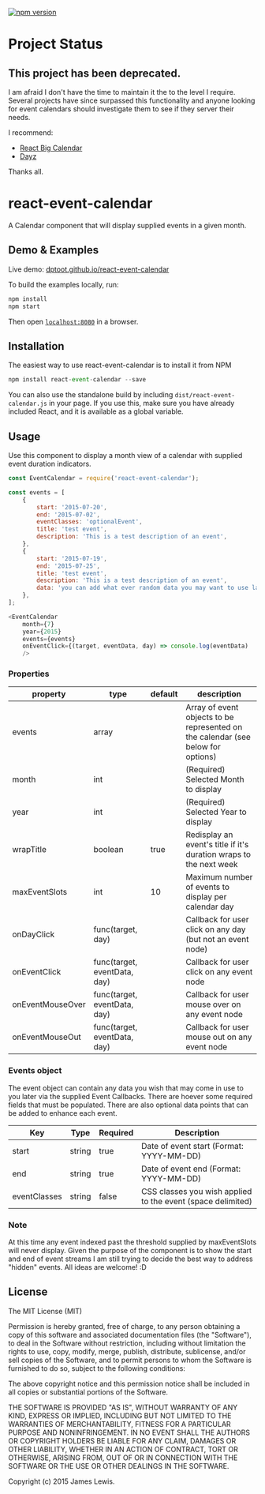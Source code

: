 [![npm version](https://badge.fury.io/js/react-event-calendar.svg)](https://badge.fury.io/js/react-event-calendar)

# Project Status
## This project has been deprecated. 

I am afraid I don't have the time to maintain it the to the level I require.  Several projects have since surpassed this functionality and anyone looking for event calendars should investigate them to see if they server their needs.   

I recommend:
* [React Big Calendar](https://github.com/intljusticemission/react-big-calendar)
* [Dayz](https://github.com/nathanstitt/dayz)

Thanks all.



# react-event-calendar
A Calendar component that will display supplied events in a given month. 

## Demo & Examples

Live demo: [dptoot.github.io/react-event-calendar](http://dptoot.github.io/react-event-calendar/)

To build the examples locally, run:

```js
npm install
npm start
```

Then open [`localhost:8080`](http://localhost:8080) in a browser.


## Installation

The easiest way to use react-event-calendar is to install it from NPM



```js
npm install react-event-calendar --save
```
You can also use the standalone build by including `dist/react-event-calendar.js` in your page. If you use this, make sure you have already included React, and it is available as a global variable.


## Usage

Use this component to display a month view of a calendar with supplied event duration indicators.

```js
const EventCalendar = require('react-event-calendar');

const events = [
    {
        start: '2015-07-20',
        end: '2015-07-02',
        eventClasses: 'optionalEvent',
        title: 'test event',
        description: 'This is a test description of an event',
    },
    {
        start: '2015-07-19',
        end: '2015-07-25',
        title: 'test event',
        description: 'This is a test description of an event',
        data: 'you can add what ever random data you may want to use later',
    },
];

<EventCalendar 
    month={7}
    year={2015}
    events={events} 
    onEventClick={(target, eventData, day) => console.log(eventData) 
    />
```

### Properties

| property |type | default | description |
| -------- | ---- | ----------- | ----- |
| events | array |   |Array of event objects to be represented on the calendar (see below for options)|
| month | int |   | (Required) Selected Month to display |
| year | int |   | (Required) Selected Year to display |
| wrapTitle | boolean | true | Redisplay an event's title if it's duration wraps to the next week
| maxEventSlots | int | 10 | Maximum number of events to display per calendar day 
| onDayClick | func(target, day) |   | Callback for user click on any day (but not an event node) |
| onEventClick | func(target, eventData, day) |   | Callback for user click on any event node |
| onEventMouseOver | func(target, eventData, day) |   | Callback for user mouse over on any event node |
| onEventMouseOut | func(target, eventData, day) |   | Callback for user mouse out on any event node |

### Events object 
The event object can contain any data you wish that may come in use to you later via the supplied Event Callbacks.  There are hoever some required fields that must be populated.  There are also optional data points that can be added to enhance each event.

| Key | Type | Required | Description |
| -------- | ---- | ----------- | --------|
| start | string | true | Date of event start (Format: YYYY-MM-DD)|
| end | string | true | Date of event end (Format: YYYY-MM-DD) |
| eventClasses | string | false | CSS classes you wish applied to the event (space delimited) |


### Note
At this time any event indexed past the threshold supplied by maxEventSlots will never display.  Given the purpose of the component is to show the start and end of event streams I am still trying to decide the best way to address "hidden" events.  All ideas are welcome! :D

## License

The MIT License (MIT)

Permission is hereby granted, free of charge, to any person obtaining a copy
of this software and associated documentation files (the "Software"), to deal
in the Software without restriction, including without limitation the rights
to use, copy, modify, merge, publish, distribute, sublicense, and/or sell
copies of the Software, and to permit persons to whom the Software is
furnished to do so, subject to the following conditions:

The above copyright notice and this permission notice shall be included in all
copies or substantial portions of the Software.

THE SOFTWARE IS PROVIDED "AS IS", WITHOUT WARRANTY OF ANY KIND, EXPRESS OR
IMPLIED, INCLUDING BUT NOT LIMITED TO THE WARRANTIES OF MERCHANTABILITY,
FITNESS FOR A PARTICULAR PURPOSE AND NONINFRINGEMENT. IN NO EVENT SHALL THE
AUTHORS OR COPYRIGHT HOLDERS BE LIABLE FOR ANY CLAIM, DAMAGES OR OTHER
LIABILITY, WHETHER IN AN ACTION OF CONTRACT, TORT OR OTHERWISE, ARISING FROM,
OUT OF OR IN CONNECTION WITH THE SOFTWARE OR THE USE OR OTHER DEALINGS IN THE
SOFTWARE.

Copyright (c) 2015 James Lewis.
